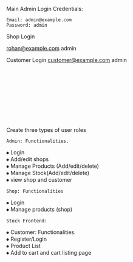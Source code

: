 Main Admin Login Credentials:

    Email: admin@example.com
    Password: admin


Shop Login 

rohan@example.com
admin


Customer Login
customer@example.com
admin <br> <br> <br> <br> <br> <br> <br> <br> <br> <br>



Create three types of user roles <br>

    Admin: Functionalities.
⦁ Login<br>
⦁ Add/edit shops<br>
⦁ Manage Products (Add/edit/delete)<br>
⦁ Manage Stock(Add/edit/delete)<br>
⦁ view shop and customer<br>

    Shop: Functionalities
⦁ Login<br>
⦁ Manage products (shop)<br>

    Stock Frontend:
⦁ Customer: Functionalities.<br>
⦁ Register/Login<br>
⦁ Product List<br>
⦁ Add to cart and cart listing page<br><br><br><br><br><br><br><br><br>





